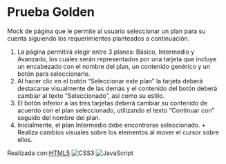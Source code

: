 # Prueba Golden 
Mock de página que le permite al usuario seleccionar un plan para su cuenta siguiendo los requerimientos
planteados a continuación.

1. La página permitirá elegir entre 3 planes: Básico, Intermedio y Avanzado, los
cuales serán representados por una tarjeta que incluye un encabezado con el
nombre del plan, un contenido genérico y un botón para seleccionarlo.
2. Al hacer clic en el botón “Seleccionar este plan” la tarjeta deberá destacarse
visualmente de las demás y el contenido del botón deberá cambiar al texto
“Seleccionado”, así como su estilo.
3. El botón inferior a las tres tarjetas deberá cambiar su contenido de acuerdo con el
plan seleccionado, utilizando el texto “Continuar con” seguido del nombre del
plan.
4. Inicialmente, el plan Intermedio debe encontrarse seleccionado.
• Realiza cambios visuales sobre los elementos al mover el cursor sobre ellos.

Realizada con:[HTML5](https://img.shields.io/badge/html5-%23E34F26.svg?style=for-the-badge&logo=html5&logoColor=white)
![CSS3](https://img.shields.io/badge/css3-%231572B6.svg?style=for-the-badge&logo=css3&logoColor=white)
![JavaScript](https://img.shields.io/badge/javascript-%23323330.svg?style=for-the-badge&logo=javascript&logoColor=%23F7DF1E)
